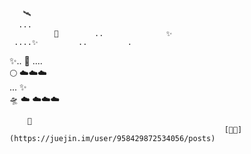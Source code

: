        🛰️
      ... 
              🚀        ..              ✨
     ....✨         ..         .                      
  ✨..                💫               ....          
          🌕                                  ☁️☁️☁️                      
                              ...              ✨              
🛸            ☁️          ☁️☁️☁️               
                                        
                                        





        🔭                                                
                                                    [👨‍💻️](https://juejin.im/user/958429872534056/posts)
